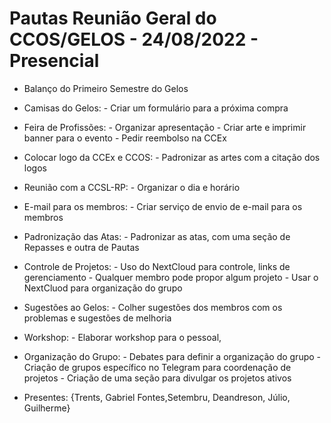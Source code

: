 # Pautas Reunião Geral do CCOS/GELOS - 24/08/2022 - Presencial

- Balanço do Primeiro Semestre do Gelos
- Camisas do Gelos:
        - Criar um formulário para a próxima compra
- Feira de Profissões:
        - Organizar apresentação 
        - Criar arte e imprimir banner para o evento
        - Pedir reembolso na CCEx
- Colocar logo da CCEx e CCOS:
        - Padronizar as artes com a citação dos logos
- Reunião com a CCSL-RP:
        - Organizar o dia e horário
- E-mail para os membros:
        - Criar serviço de envio de e-mail para os membros
- Padronização das Atas:
        - Padronizar as atas, com uma seção de Repasses e outra de Pautas
- Controle de Projetos:
        - Uso do NextCloud para controle, links de gerenciamento
        - Qualquer membro pode propor algum projeto
        - Usar o NextCluod para organização do grupo
- Sugestões ao Gelos:
        - Colher sugestões dos membros com os problemas e sugestões de melhoria
- Workshop:
        - Elaborar workshop para o pessoal,
- Organização do Grupo:
        - Debates para definir a organização do grupo
        - Criação de grupos específico no Telegram para coordenação de projetos
        - Criação de uma seção para divulgar os projetos ativos
        
 
- Presentes: {Trents, Gabriel Fontes,Setembru, Deandreson,  Júlio, Guilherme}
